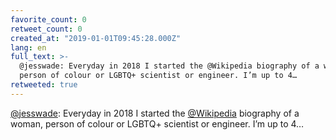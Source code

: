 ```yaml
---
favorite_count: 0
retweet_count: 0
created_at: "2019-01-01T09:45:28.000Z"
lang: en
full_text: >-
  @jesswade: Everyday in 2018 I started the @Wikipedia biography of a woman,
  person of colour or LGBTQ+ scientist or engineer. I’m up to 4…
retweeted: true
---
```


[@jesswade](https://twitter.com/jesswade): Everyday in 2018 I started the
[@Wikipedia](https://twitter.com/Wikipedia) biography of a woman, person of
colour or LGBTQ+ scientist or engineer. I’m up to 4…
